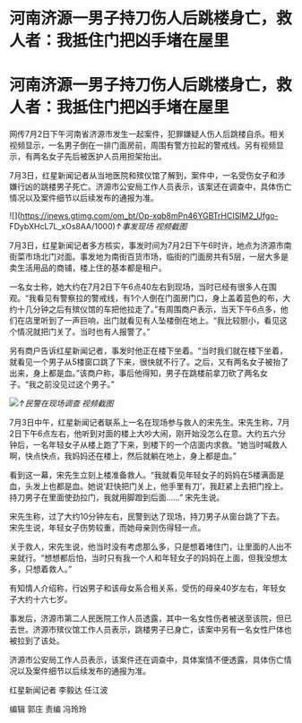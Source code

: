 # 河南济源一男子持刀伤人后跳楼身亡，救人者：我抵住门把凶手堵在屋里

# 河南济源一男子持刀伤人后跳楼身亡，救人者：我抵住门把凶手堵在屋里

网传7月2日下午河南省济源市发生一起案件，犯罪嫌疑人伤人后跳楼自杀。相关视频显示，一名男子倒在一排门面房前，周围有警方拉起的警戒线。另有视频显示，有两名女子先后被医护人员用担架抬出。

7月3日，红星新闻记者从当地医院和殡仪馆了解到，案件中，一名受伤女子和涉嫌行凶的跳楼男子死亡。济源市公安局工作人员表示，该案还在调查中，具体伤亡情况以及案件细节以后续发布的通报为准。

![](https://inews.gtimg.com/om_bt/Op-xqb8mPn46YGBTrHCISlM2_Ufgo-
FDybXHcL7L_xOs8AA/1000)_↑事发现场 视频截图_

7月3日，红星新闻记者多方核实，事发时间为7月2日下午6时许，地点为济源市南街菜市场北门对面。事发地为南街百货市场，临街的门面房共有5层，一层大多是卖生活用品的商铺，楼上住的基本都是租户。

一名女士称，她大约在7月2日下午6点40左右到现场，当时已经有很多人在围观。“我看见有警察拉的警戒线，有1个人倒在门面房门口，身上盖着蓝色的布，大约十几分钟之后有殡仪馆的车把他拉走了。”有周围商户表示，当天下午6点多，他们在店里听到了一声巨响，出门就看见有人坠楼倒在地上。“我比较胆小，看见这个情况就把门关了。当时也有人报警了。”

另有商户告诉红星新闻记者，事发时他正在楼下坐着。“当时我们就在楼下坐着，就看见一个男子从5楼窗口跳了下来，很快就不行了。之后，又有两名女子被抬了出来，身上都是血。”该商户称，事后他得知，男子在跳楼前拿刀砍了两名女子。“我之前没见过这个男子。”

![](https://inews.gtimg.com/om_bt/OefiLfnl4UuKTsXjS3SP6-y7PNkUwjbGv4rmDdsM2KHIUAA/1000)_↑民警在现场调查
视频截图_

7月3日中午，红星新闻记者联系上一名在现场参与救人的宋先生。宋先生称，7月2日下午6点左右，他听到对面的楼上大吵大闹，刚开始没怎么在意。大约五六分钟后，一名年轻女子从楼上跑了下来，到楼下的一个店面内求救。“她当时喊救人啊，快点快点，我妈妈还在楼上，然后就躺在地上，身上都是血。”

看到这一幕，宋先生立刻上楼准备救人。“我就看见年轻女子的妈妈在5楼满面是血，头发上也都是血。她说‘赶快把门关上，他手里有刀’，我赶紧上去把门拴上。持刀男子在里面使劲拉门，我就用脚蹬到后面……”
宋先生说。

宋先生称，过了大约10分钟左右，民警到达了现场，持刀男子从窗台跳了下去。宋先生说，年轻女子伤势较重，而她母亲则伤得轻一点。

关于救人，宋先生说，他当时没有考虑那么多，只是想着堵住门，让里面的人出不来就行。“想想都后怕，当时只有我一个人和年轻女子的妈妈在上面，但我没想太多，只想着救人。”

有知情人介绍称，行凶男子和该母女系合租关系，受伤的母亲40岁左右，年轻女子大约十六七岁。

事发后，济源市第二人民医院工作人员透露，其中一名女性伤者被送至该院，但已去世。济源市殡仪馆工作人员表示，跳楼男子已身亡，该案中另有一名女性尸体也被拉到了该处。

济源市公安局工作人员表示，该案件还在调查中，具体案情不便透露，具体伤亡情况以及案件细节以后续发布的通报为准。

红星新闻记者 李毅达 任江波

编辑 郭庄 责编 冯玲玲

